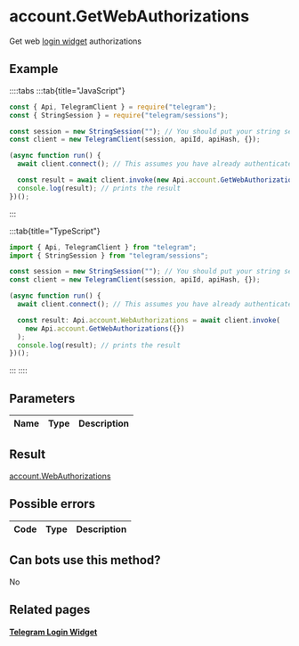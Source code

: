 # account.GetWebAuthorizations

Get web [login widget](https://core.telegram.org/widgets/login) authorizations

## Example

::::tabs
:::tab{title="JavaScript"}

```js
const { Api, TelegramClient } = require("telegram");
const { StringSession } = require("telegram/sessions");

const session = new StringSession(""); // You should put your string session here
const client = new TelegramClient(session, apiId, apiHash, {});

(async function run() {
  await client.connect(); // This assumes you have already authenticated with .start()

  const result = await client.invoke(new Api.account.GetWebAuthorizations({}));
  console.log(result); // prints the result
})();
```

:::

:::tab{title="TypeScript"}

```ts
import { Api, TelegramClient } from "telegram";
import { StringSession } from "telegram/sessions";

const session = new StringSession(""); // You should put your string session here
const client = new TelegramClient(session, apiId, apiHash, {});

(async function run() {
  await client.connect(); // This assumes you have already authenticated with .start()

  const result: Api.account.WebAuthorizations = await client.invoke(
    new Api.account.GetWebAuthorizations({})
  );
  console.log(result); // prints the result
})();
```

:::
::::

## Parameters

| Name | Type | Description |
| :--: | ---- | ----------- |

## Result

[account.WebAuthorizations](https://core.telegram.org/type/account.WebAuthorizations)

## Possible errors

| Code | Type | Description |
| :--: | ---- | ----------- |

## Can bots use this method?

No

## Related pages

#### [Telegram Login Widget](https://core.telegram.org/widgets/login)
